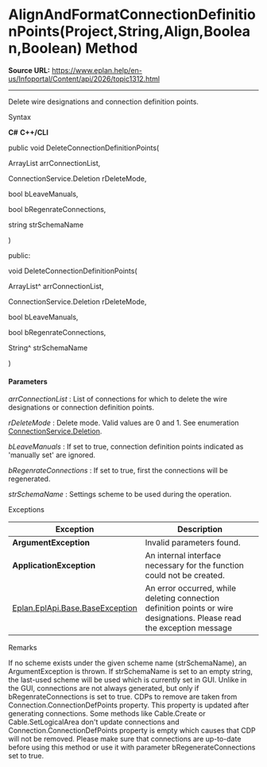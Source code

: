 # AlignAndFormatConnectionDefinitionPoints(Project,String,Align,Boolean,Boolean) Method

**Source URL:** https://www.eplan.help/en-us/Infoportal/Content/api/2026/topic1312.html

---

Delete wire designations and connection definition points.

Syntax

**C#**
**C++/CLI**


public void DeleteConnectionDefinitionPoints( 

   ArrayList arrConnectionList,

   ConnectionService.Deletion rDeleteMode,

   bool bLeaveManuals,

   bool bRegenrateConnections,

   string strSchemaName

)

public:

void DeleteConnectionDefinitionPoints( 

   ArrayList^ arrConnectionList,

   ConnectionService.Deletion rDeleteMode,

   bool bLeaveManuals,

   bool bRegenrateConnections,

   String^ strSchemaName

)


#### Parameters

*arrConnectionList*
:   List of connections for which to delete the wire designations or connection definition points.

*rDeleteMode*
:   Delete mode. Valid values are 0 and 1. See enumeration [ConnectionService.Deletion](Eplan.EplApi.HEServicesu~Eplan.EplApi.HEServices.ConnectionService+Deletion.html).

*bLeaveManuals*
:   If set to true, connection definition points indicated as 'manually set' are ignored.

*bRegenrateConnections*
:   If set to true, first the connections will be regenerated.

*strSchemaName*
:   Settings scheme to be used during the operation.

Exceptions

| Exception | Description |
| --- | --- |
| **ArgumentException** | Invalid parameters found. |
| **ApplicationException** | An internal interface necessary for the function could not be created. |
| [Eplan.EplApi.Base.BaseException](Eplan.EplApi.Baseu~Eplan.EplApi.Base.BaseException.html) | An error occurred, while deleting connection definition points or wire designations. Please read the exception message |

Remarks

If no scheme exists under the given scheme name (strSchemaName), an ArgumentException is thrown. If strSchemaName is set to an empty string, the last-used scheme will be used which is currently set in GUI. Unlike in the GUI, connections are not always generated, but only if bRegenrateConnections is set to true. CDPs to remove are taken from Connection.ConnectionDefPoints property. This property is updated after generating connections. Some methods like Cable.Create or Cable.SetLogicalArea don't update connections and Connection.ConnectionDefPoints property is empty which causes that CDP will not be removed. Please make sure that connections are up-to-date before using this method or use it with parameter bRegenerateConnections set to true.
